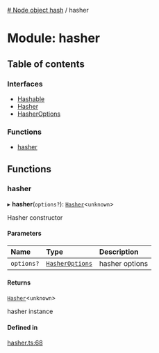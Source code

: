 [# Node object hash](../README.md) / hasher

# Module: hasher

## Table of contents

### Interfaces

- [Hashable](../interfaces/hasher.Hashable.md)
- [Hasher](../interfaces/hasher.Hasher.md)
- [HasherOptions](../interfaces/hasher.HasherOptions.md)

### Functions

- [hasher](hasher.md#hasher)

## Functions

### hasher

▸ **hasher**(`options?`): [`Hasher`](../interfaces/hasher.Hasher.md)<`unknown`\>

Hasher constructor

#### Parameters

| Name       | Type                                                     | Description    |
| :--------- | :------------------------------------------------------- | :------------- |
| `options?` | [`HasherOptions`](../interfaces/hasher.HasherOptions.md) | hasher options |

#### Returns

[`Hasher`](../interfaces/hasher.Hasher.md)<`unknown`\>

hasher instance

#### Defined in

[hasher.ts:68](https://github.com/SkeLLLa/node-object-hash/blob/89ac590/src/hasher.ts#L68)
